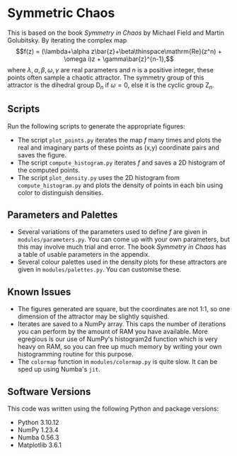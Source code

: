 # Symmetric Chaos
This is based on the book _Symmetry in Chaos_ by Michael Field and Martin Golubitsky. By iterating the complex map
$$f(z) = (\lambda+\alpha z\bar{z}+\beta\thinspace\mathrm{Re}(z^n) + \omega i)z + \gamma\bar{z}^{n-1},$$
where $\lambda,\alpha,\beta,\omega,\gamma$ are real parameters and $n$ is a positive integer, these points often sample a chaotic attractor. The symmetry group of this attractor is the dihedral group $\boldsymbol{\mathrm{D}}_n$ if $\omega=0$, else it is the cyclic group $\boldsymbol{\mathrm{Z}}_n$.

## Scripts
Run the following scripts to generate the appropriate figures:
- The script `plot_points.py` iterates the map $f$ many times and plots the real and imaginary parts of these points as (x,y) coordinate pairs and saves the figure.
- The script `compute_histogram.py` iterates $f$ and saves a 2D histogram of the computed points.
- The script `plot_density.py` uses the 2D histogram from `compute_histogram.py` and plots the density of points in each bin using color to distinguish densities.

## Parameters and Palettes
- Several variations of the parameters used to define $f$ are given in `modules/parameters.py`. You can come up with your own parameters, but this may involve much trial and error. The book _Symmetry in Chaos_ has a table of usable parameters in the appendix.
- Several colour palettes used in the density plots for these attractors are given in `modules/palettes.py`. You can customise these.

## Known Issues
- The figures generated are square, but the coordinates are not 1:1, so one dimension of the attractor may be slightly squished.
- Iterates are saved to a NumPy array. This caps the number of iterations you can perform by the amount of RAM you have available. More egregious is our use of NumPy's histogram2d function which is very heavy on RAM, so you can free up much memory by writing your own histogramming routine for this purpose.
- The `colormap` function in `modules/colormap.py` is quite slow. It can be sped up using Numba's `jit`.

## Software Versions
This code was written using the following Python and package versions:
- Python 3.10.12
- NumPy 1.23.4
- Numba 0.56.3
- Matplotlib 3.6.1
